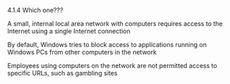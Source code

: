4.1.4 Which one???

A small, internal local area network with computers requires access to the Internet using a single Internet connection


By default, Windows tries to block access to applications running on Windows PCs from other computers in the network


Employees using computers on the network are not permitted access to specific URLs, such as gambling sites


